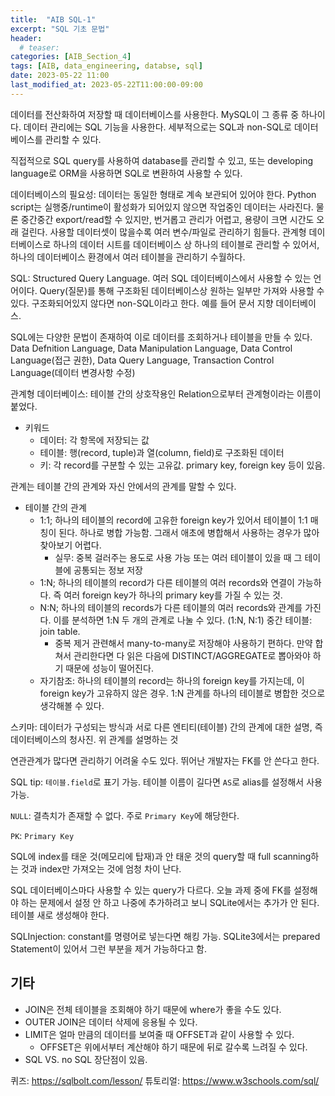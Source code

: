 ```yaml
---
title:  "AIB SQL-1"
excerpt: "SQL 기초 문법"
header:
  # teaser:
categories: [AIB_Section_4]
tags: [AIB, data_engineering, databse, sql]
date: 2023-05-22 11:00
last_modified_at: 2023-05-22T11:00:00-09:00
---
```


데이터를 전산화하여 저장할 때 데이터베이스를 사용한다. MySQL이 그 종류 중 하나이다. 데이터 관리에는 SQL 기능을 사용한다. 세부적으로는 SQL과 non-SQL로 데이터베이스를 관리할 수 있다.

직접적으로 SQL query를 사용하여 database를 관리할 수 있고, 또는 developing language로 ORM을 사용하면 SQL로 변환하여 사용할 수 있다.

데이터베이스의 필요성: 데이터는 동일한 형태로 계속 보관되어 있어야 한다. Python script는 실행중/runtime이 활성화가 되어있지 않으면 작업중인 데이터는 사라진다. 물론 중간중간 export/read할 수 있지만, 번거롭고 관리가 어렵고, 용량이 크면 시간도 오래 걸린다. 사용할 데이터셋이 많을수록 여러 변수/파일로 관리하기 힘들다. 관계형 데이터베이스로 하나의 데이터 시트를 데이터베이스 상 하나의 테이블로 관리할 수 있어서, 하나의 데이터베이스 환경에서 여러 테이블을 관리하기 수월하다.

SQL: Structured Query Language. 여러 SQL 데이터베이스에서 사용할 수 있는 언어이다. Query(질문)를 통해 구조화된 데이터베이스상 원하는 일부만 가져와 사용할 수 있다. 구조화되어있지 않다면 non-SQL이라고 한다. 예를 들어 문서 지향 데이터베이스.

SQL에는 다양한 문법이 존재하여 이로 데이터를 조회하거나 테이블을 만들 수 있다. Data Defnition Language, Data Manipulation Language, Data Control Language(접근 권한), Data Query Language, Transaction Control Language(데이터 변경사항 수정)

관계형 데이터베이스: 테이블 간의 상호작용인 Relation으로부터 관계형이라는 이름이 붙었다.
- 키워드
  - 데이터: 각 항목에 저장되는 값
  - 테이블: 행(record, tuple)과 열(column, field)로 구조화된 데이터
  - 키: 각 record를 구분할 수 있는 고유값. primary key, foreign key 등이 있음.

관계는 테이블 간의 관계와 자신 안에서의 관계를 말할 수 있다.
- 테이블 간의 관계
  - 1:1; 하나의 테이블의 record에 고유한 foreign key가 있어서 테이블이 1:1 매칭이 된다. 하나로 병합 가능함. 그래서 애초에 병합해서 사용하는 경우가 많아 찾아보기 어렵다.
    - 실무: 중복 걸러주는 용도로 사용 가능 또는 여러 테이블이 있을 때 그 테이블에 공통되는 정보 저장
  - 1:N; 하나의 테이블의 record가 다른 테이블의 여러 records와 연결이 가능하다. 즉 여러 foreign key가 하나의 primary key를 가질 수 있는 것.
  - N:N; 하나의 테이블의 records가 다른 테이블의 여러 records와 관계를 가진다. 이를 분석하면 1:N 두 개의 관계로 나눌 수 있다. (1:N, N:1) 중간 테이블: join table.
    - 중복 제거 관련해서 many-to-many로 저장해야 사용하기 편하다. 만약 합쳐서 관리한다면 다 읽은 다음에 DISTINCT/AGGREGATE로 뽑아와야 하기 때문에 성능이 떨어진다.
  - 자기참조: 하나의 테이블의 record는 하나의 foreign key를 가지는데, 이 foreign key가 고유하지 않은 경우. 1:N 관계를 하나의 테이블로 병합한 것으로 생각해볼 수 있다.

스키마: 데이터가 구성되는 방식과 서로 다른 엔티티(테이블) 간의 관계에 대한 설명, 즉 데이터베이스의 청사진. 위 관계를 설명하는 것

연관관계가 많다면 관리하기 어려울 수도 있다. 뛰어난 개발자는 FK를 안 쓴다고 한다.

SQL tip: `테이블.field`로 표기 가능. 테이블 이름이 길다면 `AS`로 alias를 설정해서 사용 가능.

`NULL`: 결측치가 존재할 수 없다. 주로 `Primary Key`에 해당한다.

`PK`: `Primary Key`

SQL에 index를 태운 것(메모리에 탑재)과 안 태운 것의 query할 때 full scanning하는 것과 index만 가져오는 것에 엄청 차이 난다.

SQL 데이터베이스마다 사용할 수 있는 query가 다르다. 오늘 과제 중에 FK를 설정해야 하는 문제에서 설정 안 하고 나중에 추가하려고 보니 SQLite에서는 추가가 안 된다. 테이블 새로 생성해야 한다.

SQLInjection: constant를 명령어로 넣는다면 해킹 가능. SQLite3에서는 prepared Statement이 있어서 그런 부분을 제거 가능하다고 함.

## 기타
- JOIN은 전체 테이블을 조회해야 하기 때문에 where가 좋을 수도 있다.
- OUTER JOIN은 데이터 삭제에 응용될 수 있다.
- LIMIT은 얼마 만큼의 데이터를 보여줄 때 OFFSET과 같이 사용할 수 있다.
  - OFFSET은 위에서부터 계산해야 하기 때문에 뒤로 갈수록 느려질 수 있다.
- SQL VS. no SQL 장단점이 있음.

퀴즈: https://sqlbolt.com/lesson/
튜토리얼: https://www.w3schools.com/sql/
